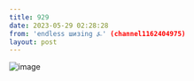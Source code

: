 ```yaml
---
title: 929
date: 2023-05-29 02:28:28
from: 'endless шизing ⍼' (channel1162404975)
layout: post
---
```


![image](photos/photo_79@29-05-2023_02-28-28.jpg)


